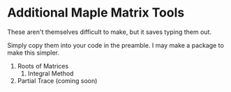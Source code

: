 # Additional Maple Matrix Tools

These aren't themselves difficult to make, but it saves typing them out.

Simply copy them into your code in the preamble. I may make a package to make this simpler.

1. Roots of Matrices
    1. Integral Method
2. Partial Trace (coming soon)
